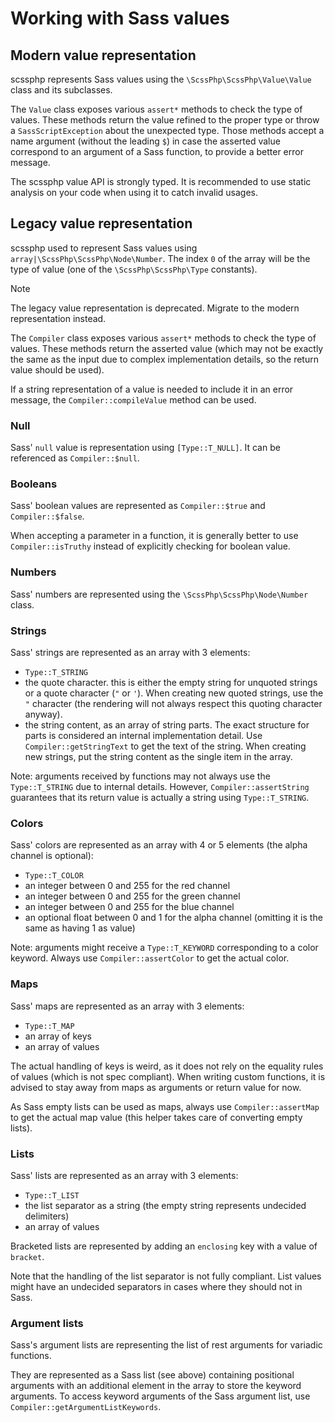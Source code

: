 # Working with Sass values

## Modern value representation

scssphp represents Sass values using the `\ScssPhp\ScssPhp\Value\Value`
class and its subclasses.

The `Value` class exposes various `assert*` methods to check the type of
values. These methods return the value refined to the proper type or throw a
`SassScriptException` about the unexpected type. Those methods accept a name
argument (without the leading `$`) in case the asserted value correspond to
an argument of a Sass function, to provide a better error message.

The scssphp value API is strongly typed. It is recommended to use static analysis
on your code when using it to catch invalid usages.

## Legacy value representation

scssphp used to represent Sass values using `array|\ScssPhp\ScssPhp\Node\Number`.
The index `0` of the array will be the type of value (one of the
`\ScssPhp\ScssPhp\Type` constants).

> [!NOTE]
> The legacy value representation is deprecated. Migrate to the modern representation instead.

The `Compiler` class exposes various `assert*` methods to check the type of
values. These methods return the asserted value (which may not be exactly the
same as the input due to complex implementation details, so the return value
should be used).

If a string representation of a value is needed to include it in an error
message, the `Compiler::compileValue` method can be used.

### Null

Sass' `null` value is representation using `[Type::T_NULL]`. It can be
referenced as `Compiler::$null`.

### Booleans

Sass' boolean values are represented as `Compiler::$true` and `Compiler::$false`.

When accepting a parameter in a function, it is generally better to use
`Compiler::isTruthy` instead of explicitly checking for boolean value.

### Numbers

Sass' numbers are represented using the `\ScssPhp\ScssPhp\Node\Number` class.

### Strings

Sass' strings are represented as an array with 3 elements:

- `Type::T_STRING`
- the quote character. this is either the empty string for unquoted strings or
  a quote character (`"` or `'`). When creating new quoted strings, use the `"`
  character (the rendering will not always respect this quoting character anyway).
- the string content, as an array of string parts. The exact structure for parts
  is considered an internal implementation detail. Use `Compiler::getStringText`
  to get the text of the string. When creating new strings, put the string
  content as the single item in the array.

Note: arguments received by functions may not always use the `Type::T_STRING`
due to internal details. However, `Compiler::assertString` guarantees that its
return value is actually a string using `Type::T_STRING`.

### Colors

Sass' colors are represented as an array with 4 or 5 elements (the alpha
channel is optional):

- `Type::T_COLOR`
- an integer between 0 and 255 for the red channel
- an integer between 0 and 255 for the green channel
- an integer between 0 and 255 for the blue channel
- an optional float between 0 and 1 for the alpha channel (omitting it is the
  same as having 1 as value)

Note: arguments might receive a `Type::T_KEYWORD` corresponding to a color
keyword. Always use `Compiler::assertColor` to get the actual color.

### Maps

Sass' maps are represented as an array with 3 elements:

- `Type::T_MAP`
- an array of keys
- an array of values

The actual handling of keys is weird, as it does not rely on the equality rules
of values (which is not spec compliant). When writing custom functions, it is
advised to stay away from maps as arguments or return value for now.

As Sass empty lists can be used as maps, always use `Compiler::assertMap` to get
the actual map value (this helper takes care of converting empty lists).

### Lists

Sass' lists are represented as an array with 3 elements:

- `Type::T_LIST`
- the list separator as a string (the empty string represents undecided delimiters)
- an array of values

Bracketed lists are represented by adding an `enclosing` key with a value of
`bracket`.

Note that the handling of the list separator is not fully compliant. List values
might have an undecided separators in cases where they should not in Sass.

### Argument lists

Sass's argument lists are representing the list of rest arguments for variadic
functions.

They are represented as a Sass list (see above) containing positional arguments
with an additional element in the array to store the keyword arguments. To
access keyword arguments of the Sass argument list, use
`Compiler::getArgumentListKeywords`.
